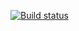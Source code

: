 [![Build status](https://ci.appveyor.com/api/projects/status/tpuxvxb3spldargd/branch/main?svg=true)](https://ci.appveyor.com/project/julyy5/deliverycard/branch/main)
